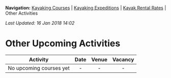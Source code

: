 **Navigation:** [Kayaking Courses](index) &#124; [Kayaking Expeditions](expedition) &#124; [Kayak Rental Rates](rental) &#124; Other Activities

_Last Updated: 16 Jan 2018 14:02_
# Other Upcoming Activities

Activity | Date | Venue | Vacancy
:---:|:---:|:---:|:---:
No upcoming courses yet|-|-|-

